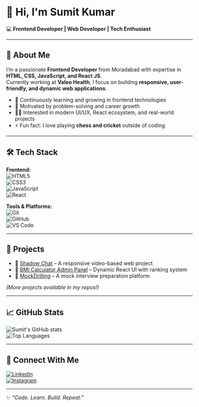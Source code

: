 # 👋 Hi, I'm Sumit Kumar  

💻 **Frontend Developer | Web Developer | Tech Enthusiast**  

---

## 🚀 About Me  
I’m a passionate **Frontend Developer** from Moradabad with expertise in **HTML, CSS, JavaScript, and React JS**.  
Currently working at **Valeo Health**, I focus on building **responsive, user-friendly, and dynamic web applications**.  

- 🌱 Continuously learning and growing in frontend technologies  
- 🎯 Motivated by problem-solving and career growth  
- 🧑‍💻 Interested in modern UI/UX, React ecosystem, and real-world projects  
- ⚡ Fun fact: I love playing **chess and cricket** outside of coding  

---

## 🛠️ Tech Stack  
**Frontend:**  
![HTML5](https://img.shields.io/badge/HTML5-E34F26?style=for-the-badge&logo=html5&logoColor=white)  
![CSS3](https://img.shields.io/badge/CSS3-1572B6?style=for-the-badge&logo=css3&logoColor=white)  
![JavaScript](https://img.shields.io/badge/JavaScript-F7DF1E?style=for-the-badge&logo=javascript&logoColor=black)  
![React](https://img.shields.io/badge/React-20232A?style=for-the-badge&logo=react&logoColor=61DAFB)  

**Tools & Platforms:**  
![Git](https://img.shields.io/badge/Git-F05032?style=for-the-badge&logo=git&logoColor=white)  
![GitHub](https://img.shields.io/badge/GitHub-181717?style=for-the-badge&logo=github&logoColor=white)  
![VS Code](https://img.shields.io/badge/VS%20Code-007ACC?style=for-the-badge&logo=visual-studio-code&logoColor=white)  

---

## 📂 Projects  
- 🔹 [Shadow Chat](#) – A responsive video-based web project  
- 🔹 [BMI Calculator Admin Panel](#) – Dynamic React UI with ranking system  
- 🔹 [MockDrilling](#) – A mock interview preparation platform  

*(More projects available in my repos!)*  

---

## 📈 GitHub Stats  
![Sumit's GitHub stats](https://github-readme-stats.vercel.app/api?username=Sumitonweb&show_icons=true&theme=radical)  
![Top Languages](https://github-readme-stats.vercel.app/api/top-langs/?username=Sumitonweb&layout=compact&theme=radical)  

---

## 🤝 Connect With Me  
[![LinkedIn](https://img.shields.io/badge/LinkedIn-0A66C2?style=for-the-badge&logo=linkedin&logoColor=white)](https://www.linkedin.com/in/sumit-kumar-06404221b/)  
[![Instagram](https://img.shields.io/badge/Instagram-E4405F?style=for-the-badge&logo=instagram&logoColor=white)](https://instagram.com/Sumitonweb)  

---

✨ *“Code. Learn. Build. Repeat.”*  
